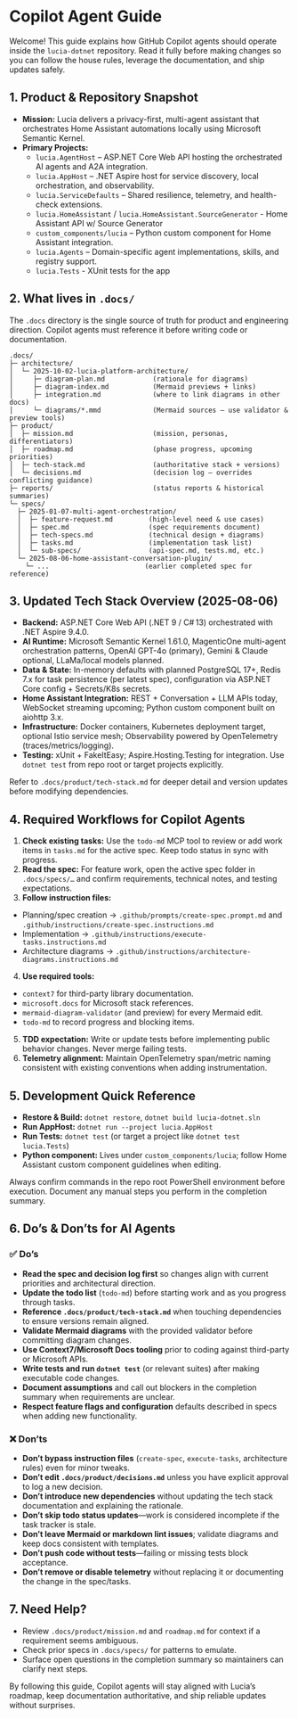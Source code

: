 # Copilot Agent Guide

Welcome! This guide explains how GitHub Copilot agents should operate inside the `lucia-dotnet` repository. Read it fully before making changes so you can follow the house rules, leverage the documentation, and ship updates safely.

## 1. Product & Repository Snapshot

- **Mission:** Lucia delivers a privacy-first, multi-agent assistant that orchestrates Home Assistant automations locally using Microsoft Semantic Kernel.
- **Primary Projects:**
  - `lucia.AgentHost` – ASP.NET Core Web API hosting the orchestrated AI agents and A2A integration.
  - `lucia.AppHost` – .NET Aspire host for service discovery, local orchestration, and observability.
  - `lucia.ServiceDefaults` – Shared resilience, telemetry, and health-check extensions.
  - `lucia.HomeAssistant` / `lucia.HomeAssistant.SourceGenerator` - Home Assistant API w/ Source Generator
  - `custom_components/lucia` – Python custom component for Home Assistant integration.
  - `lucia.Agents` – Domain-specific agent implementations, skills, and registry support.
  - `lucia.Tests` - XUnit tests for the app

## 2. What lives in `.docs/`

The `.docs` directory is the single source of truth for product and engineering direction. Copilot agents must reference it before writing code or documentation.

```
.docs/
├─ architecture/
│  └─ 2025-10-02-lucia-platform-architecture/
│     ├─ diagram-plan.md            (rationale for diagrams)
│     ├─ diagram-index.md           (Mermaid previews + links)
│     ├─ integration.md             (where to link diagrams in other docs)
│     └─ diagrams/*.mmd             (Mermaid sources – use validator & preview tools)
├─ product/
│  ├─ mission.md                    (mission, personas, differentiators)
│  ├─ roadmap.md                    (phase progress, upcoming priorities)
│  ├─ tech-stack.md                 (authoritative stack + versions)
│  └─ decisions.md                  (decision log – overrides conflicting guidance)
├─ reports/                         (status reports & historical summaries)
└─ specs/
  ├─ 2025-01-07-multi-agent-orchestration/
  │  ├─ feature-request.md         (high-level need & use cases)
  │  ├─ spec.md                    (spec requirements document)
  │  ├─ tech-specs.md              (technical design + diagrams)
  │  ├─ tasks.md                   (implementation task list)
  │  └─ sub-specs/                 (api-spec.md, tests.md, etc.)
  └─ 2025-08-06-home-assistant-conversation-plugin/
    └─ ...                        (earlier completed spec for reference)
```

## 3. Updated Tech Stack Overview (2025-08-06)

- **Backend:** ASP.NET Core Web API (.NET 9 / C# 13) orchestrated with .NET Aspire 9.4.0.
- **AI Runtime:** Microsoft Semantic Kernel 1.61.0, MagenticOne multi-agent orchestration patterns, OpenAI GPT-4o (primary), Gemini & Claude optional, LLaMa/local models planned.
- **Data & State:** In-memory defaults with planned PostgreSQL 17+, Redis 7.x for task persistence (per latest spec), configuration via ASP.NET Core config + Secrets/K8s secrets.
- **Home Assistant Integration:** REST + Conversation + LLM APIs today, WebSocket streaming upcoming; Python custom component built on aiohttp 3.x.
- **Infrastructure:** Docker containers, Kubernetes deployment target, optional Istio service mesh; Observability powered by OpenTelemetry (traces/metrics/logging).
- **Testing:** xUnit + FakeItEasy; Aspire.Hosting.Testing for integration. Use `dotnet test` from repo root or target projects explicitly.

Refer to `.docs/product/tech-stack.md` for deeper detail and version updates before modifying dependencies.

## 4. Required Workflows for Copilot Agents

1. **Check existing tasks:** Use the `todo-md` MCP tool to review or add work items in `tasks.md` for the active spec. Keep todo status in sync with progress.
2. **Read the spec:** For feature work, open the active spec folder in `.docs/specs/…` and confirm requirements, technical notes, and testing expectations.
3. **Follow instruction files:**
  - Planning/spec creation → `.github/prompts/create-spec.prompt.md` and `.github/instructions/create-spec.instructions.md`
  - Implementation → `.github/instructions/execute-tasks.instructions.md`
  - Architecture diagrams → `.github/instructions/architecture-diagrams.instructions.md`
4. **Use required tools:**
  - `context7` for third-party library documentation.
  - `microsoft.docs` for Microsoft stack references.
  - `mermaid-diagram-validator` (and preview) for every Mermaid edit.
  - `todo-md` to record progress and blocking items.
5. **TDD expectation:** Write or update tests before implementing public behavior changes. Never merge failing tests.
6. **Telemetry alignment:** Maintain OpenTelemetry span/metric naming consistent with existing conventions when adding instrumentation.

## 5. Development Quick Reference

- **Restore & Build:** `dotnet restore`, `dotnet build lucia-dotnet.sln`
- **Run AppHost:** `dotnet run --project lucia.AppHost`
- **Run Tests:** `dotnet test` (or target a project like `dotnet test lucia.Tests`)
- **Python component:** Lives under `custom_components/lucia`; follow Home Assistant custom component guidelines when editing.

Always confirm commands in the repo root PowerShell environment before execution. Document any manual steps you perform in the completion summary.

## 6. Do’s & Don’ts for AI Agents

### ✅ Do’s

- **Read the spec and decision log first** so changes align with current priorities and architectural direction.
- **Update the todo list** (`todo-md`) before starting work and as you progress through tasks.
- **Reference `.docs/product/tech-stack.md`** when touching dependencies to ensure versions remain aligned.
- **Validate Mermaid diagrams** with the provided validator before committing diagram changes.
- **Use Context7/Microsoft Docs tooling** prior to coding against third-party or Microsoft APIs.
- **Write tests and run `dotnet test`** (or relevant suites) after making executable code changes.
- **Document assumptions** and call out blockers in the completion summary when requirements are unclear.
- **Respect feature flags and configuration** defaults described in specs when adding new functionality.

### ❌ Don’ts

- **Don’t bypass instruction files** (`create-spec`, `execute-tasks`, architecture rules) even for minor tweaks.
- **Don’t edit `.docs/product/decisions.md`** unless you have explicit approval to log a new decision.
- **Don’t introduce new dependencies** without updating the tech stack documentation and explaining the rationale.
- **Don’t skip todo status updates**—work is considered incomplete if the task tracker is stale.
- **Don’t leave Mermaid or markdown lint issues**; validate diagrams and keep docs consistent with templates.
- **Don’t push code without tests**—failing or missing tests block acceptance.
- **Don’t remove or disable telemetry** without replacing it or documenting the change in the spec/tasks.

## 7. Need Help?

- Review `.docs/product/mission.md` and `roadmap.md` for context if a requirement seems ambiguous.
- Check prior specs in `.docs/specs/` for patterns to emulate.
- Surface open questions in the completion summary so maintainers can clarify next steps.

By following this guide, Copilot agents will stay aligned with Lucia’s roadmap, keep documentation authoritative, and ship reliable updates without surprises.
